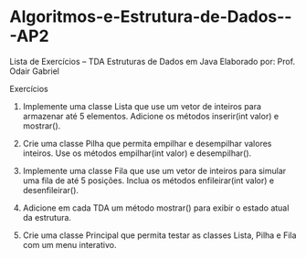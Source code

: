 # Algoritmos-e-Estrutura-de-Dados---AP2


Lista de Exercícios – TDA Estruturas de Dados em Java
Elaborado por: Prof. Odair Gabriel

Exercícios

1. Implemente uma classe Lista que use um vetor de inteiros para armazenar até
5 elementos. Adicione os métodos inserir(int valor) e mostrar().

2. Crie uma classe Pilha que permita empilhar e desempilhar valores inteiros.
Use os métodos empilhar(int valor) e desempilhar().

3. Implemente uma classe Fila que use um vetor de inteiros para simular uma fila
de até 5 posições. Inclua os métodos enfileirar(int valor) e desenfileirar().

4. Adicione em cada TDA um método mostrar() para exibir o estado atual da
estrutura.

5. Crie uma classe Principal que permita testar as classes Lista, Pilha e Fila
com um menu interativo.
